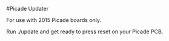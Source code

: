 #Picade Updater

For use with 2015 Picade boards only.

Run ./update and get ready to press reset on your Picade PCB.
